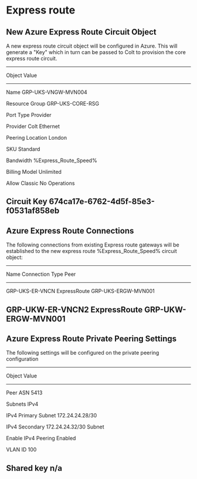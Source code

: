 # Express route

## New Azure Express Route Circuit Object

A new express route circuit object will be configured in Azure. This
will generate a "Key" which in turn can be passed to Colt to provision
the core express route circuit.

  -----------------------------------------------------------------------
  Object               Value
  -------------------- --------------------------------------------------
  Name                 GRP-UKS-VNGW-MVN004

  Resource Group       GRP-UKS-CORE-RSG

  Port Type            Provider

  Provider             Colt Ethernet

  Peering Location     London

  SKU                  Standard

  Bandwidth            %Express_Route_Speed%

  Billing Model        Unlimited

  Allow Classic        No
  Operations           

  Circuit Key          674ca17e-6762-4d5f-85e3-f0531af858eb
  -----------------------------------------------------------------------

## Azure Express Route Connections

The following connections from existing Express route gateways will be
established to the new express route %Express_Route_Speed% circuit object:

  ------------------------------------------------------------------------
  Name               Connection Type               Peer
  ------------------ ----------------------------- -----------------------
  GRP-UKS-ER-VNCN    ExpressRoute                  GRP-UKS-ERGW-MVN001

  GRP-UKW-ER-VNCN2   ExpressRoute                  GRP-UKW-ERGW-MVN001
  ------------------------------------------------------------------------

## Azure Express Route Private Peering Settings

The following settings will be configured on the private peering
configuration

  -----------------------------------------------------------------------
  Object               Value
  -------------------- --------------------------------------------------
  Peer ASN             5413

  Subnets              IPv4

  IPv4 Primary Subnet  172.24.24.28/30

  IPv4 Secondary       172.24.24.32/30
  Subnet               

  Enable IPv4 Peering  Enabled

  VLAN ID              100

  Shared key           n/a
  -----------------------------------------------------------------------

